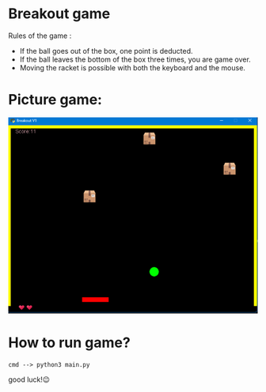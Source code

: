 # Breakout game

Rules of the game :
* If the ball goes out of the box, one point is deducted.
* If the ball leaves the bottom of the box three times, you are game over.
* Moving the racket is possible with both the keyboard and the mouse.

# Picture game:
!["Breakout"](https://github.com/Moein-Moatali-2006/Pylearn7/blob/main/Game/Assignment%2016/Breakout%20game/pictures/result.png)

# How to run game?
```
cmd --> python3 main.py
```
good luck!😉